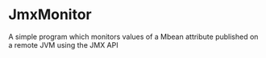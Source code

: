 # JmxMonitor
 A simple program which monitors values of a Mbean attribute published on a remote JVM using the JMX API
